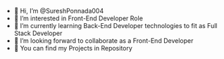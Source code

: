 - 👋 Hi, I’m @SureshPonnada004
- 👀 I’m interested in Front-End Developer Role
- 🌱 I’m currently learning Back-End Developer technologies to fit as Full Stack Developer
- 💞️ I’m looking forward to collaborate as a Front-End Developer
- 👣 You can find my Projects in Repository

<!---
SureshPonnada004/SureshPonnada004 is a ✨ special ✨ repository because its `README.md` (this file) appears on your GitHub profile.
You can click the Preview link to take a look at your changes.
--->

